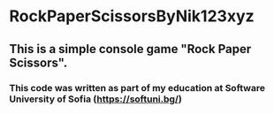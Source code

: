 # RockPaperScissorsByNik123xyz

## This is a simple console game "Rock Paper Scissors".

### This code was written as part of my education at Software University of Sofia (https://softuni.bg/)
